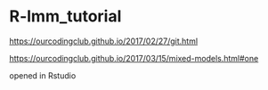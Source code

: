 # R-lmm_tutorial

https://ourcodingclub.github.io/2017/02/27/git.html

https://ourcodingclub.github.io/2017/03/15/mixed-models.html#one


opened in Rstudio